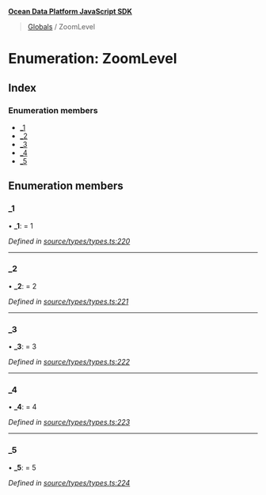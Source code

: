 **[Ocean Data Platform JavaScript SDK](../README.md)**

> [Globals](../README.md) / ZoomLevel

# Enumeration: ZoomLevel

## Index

### Enumeration members

* [\_1](zoomlevel.md#_1)
* [\_2](zoomlevel.md#_2)
* [\_3](zoomlevel.md#_3)
* [\_4](zoomlevel.md#_4)
* [\_5](zoomlevel.md#_5)

## Enumeration members

### \_1

•  **\_1**:  = 1

*Defined in [source/types/types.ts:220](https://github.com/C4IROcean/ODP-sdk-js/blob/4e3fa10/source/types/types.ts#L220)*

___

### \_2

•  **\_2**:  = 2

*Defined in [source/types/types.ts:221](https://github.com/C4IROcean/ODP-sdk-js/blob/4e3fa10/source/types/types.ts#L221)*

___

### \_3

•  **\_3**:  = 3

*Defined in [source/types/types.ts:222](https://github.com/C4IROcean/ODP-sdk-js/blob/4e3fa10/source/types/types.ts#L222)*

___

### \_4

•  **\_4**:  = 4

*Defined in [source/types/types.ts:223](https://github.com/C4IROcean/ODP-sdk-js/blob/4e3fa10/source/types/types.ts#L223)*

___

### \_5

•  **\_5**:  = 5

*Defined in [source/types/types.ts:224](https://github.com/C4IROcean/ODP-sdk-js/blob/4e3fa10/source/types/types.ts#L224)*
